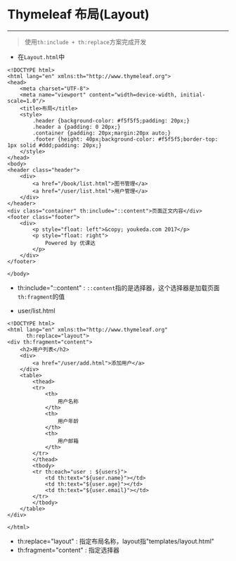 # Thymeleaf 布局(Layout)

---

> 使用```th:include + th:replace```方案完成开发

* 在```Layout.html```中
```
<!DOCTYPE html>
<html lang="en" xmlns:th="http://www.thymeleaf.org">
<head>
    <meta charset="UTF-8">
    <meta name="viewport" content="width=device-width, initial-scale=1.0"/>
    <title>布局</title>
    <style>
        .header {background-color: #f5f5f5;padding: 20px;}
        .header a {padding: 0 20px;}
        .container {padding: 20px;margin:20px auto;}
        .footer {height: 40px;background-color: #f5f5f5;border-top: 1px solid #ddd;padding: 20px;}
    </style>
</head>
<body>
<header class="header">
    <div>
        <a href="/book/list.html">图书管理</a>
        <a href="/user/list.html">用户管理</a>
    </div>
</header>
<div class="container" th:include="::content">页面正文内容</div>
<footer class="footer">
    <div>
        <p style="float: left">&copy; youkeda.com 2017</p>
        <p style="float: right">
            Powered by 优课达
        </p>
    </div>
</footer>

</body>
```
*  th:include="::content" : ```::content```指的是选择器，这个选择器是加载页面```th:fragment```的值

* user/list.html
```
<!DOCTYPE html>
<html lang="en" xmlns:th="http://www.thymeleaf.org"
      th:replace="layout">
<div th:fragment="content">
    <h2>用户列表</h2>
    <div>
        <a href="/user/add.html">添加用户</a>
    </div>
    <table>
        <thead>
        <tr>
            <th>
                用户名称
            </th>
            <th>
                用户年龄
            </th>
            <th>
                用户邮箱
            </th>
        </tr>
        </thead>
        <tbody>
        <tr th:each="user : ${users}">
            <td th:text="${user.name}"></td>
            <td th:text="${user.age}"></td>
            <td th:text="${user.email}"></td>
        </tr>
        </tbody>
    </table>
</div>

</html>

```

* th:replace="layout" : 指定布局名称，layout指"templates/layout.html"
* th:fragment="content" : 指定选择器